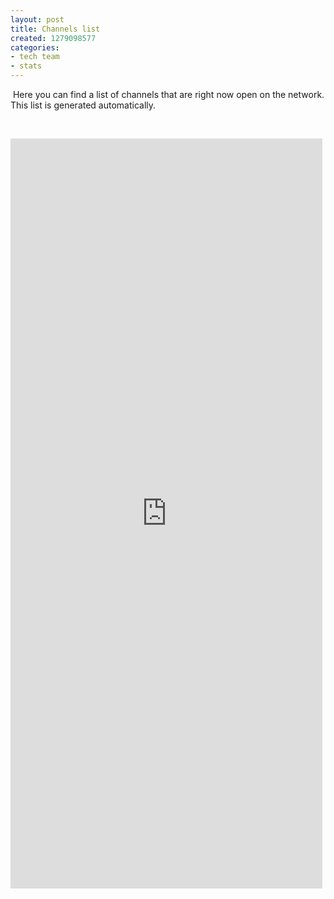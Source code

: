 ```yaml
---
layout: post
title: Channels list
created: 1279098577
categories:
- tech team
- stats
---
```

<p>&nbsp;Here you can find a list of channels that are right now open on the network. This list is generated automatically.</p>
<p>&nbsp;</p>
<p><iframe width="99%" scrolling="auto" height="1200px" frameborder="0" src="http://scoutlink.net/stats/channels.php"></iframe></p>
